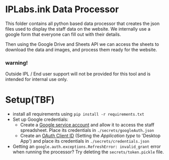 # IPLabs.ink Data Processor

This folder contains all python based data processor that creates the json files used to display the staff
data on the website. We internally use a google form that everyone can fill out with their details.
 
Then using the Google Drive and Sheets API we can access the sheets to download the data and images, and process
them ready for the website.

### warning!
Outside IPL / End user support will not be provided for this tool and is intended for internal use only.

# Setup(TBF)
- install all requirements using `pip install -r requirements.txt`
- Set up Google credentials:
  - Create a [Google service account](https://console.cloud.google.com/iam-admin/serviceaccounts) and allow it to access
    the staff spreadsheet. Place its credentials in `./secrets/googleAuth.json`
  - Create an [OAuth Client ID](https://console.cloud.google.com/apis/credentials)
    (Setting the *Application type* to 'Desktop App') and place its credentials in `./secrets/credentials.json`
- Getting an `google.auth.exceptions.RefreshError: invalid_grant` error when running the processor? Try deleting the
  `secrets/token.pickle` file.

